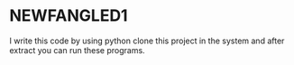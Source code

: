# NEWFANGLED1
I write this code by using python 
clone this project in the system and after extract you can run these programs.
